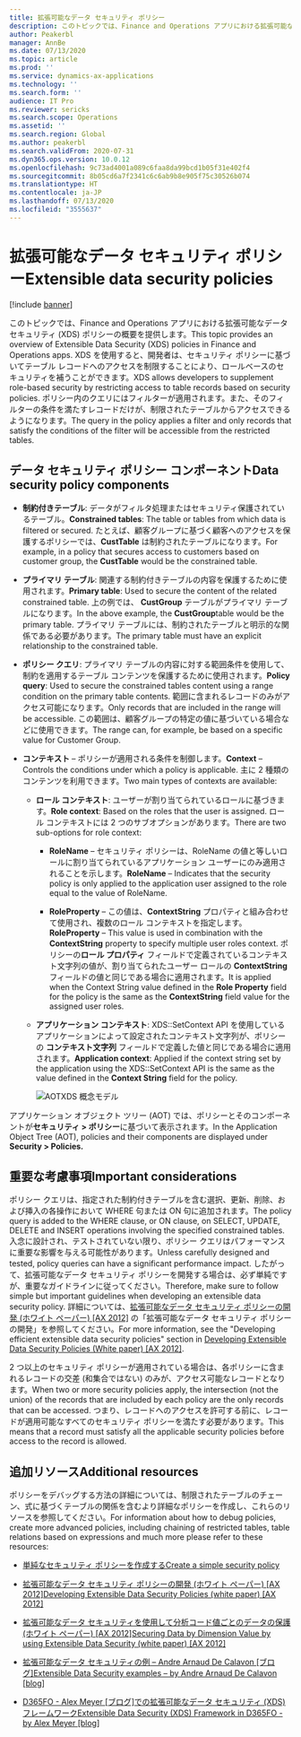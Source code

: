 ```yaml
---
title: 拡張可能なデータ セキュリティ ポリシー
description: このトピックでは、Finance and Operations アプリにおける拡張可能なデータ セキュリティ (XDS) ポリシーの概要を提供します。
author: Peakerbl
manager: AnnBe
ms.date: 07/13/2020
ms.topic: article
ms.prod: ''
ms.service: dynamics-ax-applications
ms.technology: ''
ms.search.form: ''
audience: IT Pro
ms.reviewer: sericks
ms.search.scope: Operations
ms.assetid: ''
ms.search.region: Global
ms.author: peakerbl
ms.search.validFrom: 2020-07-31
ms.dyn365.ops.version: 10.0.12
ms.openlocfilehash: 9c73ad4001a089c6faa8da99bcd1b05f31e402f4
ms.sourcegitcommit: 8b05cd6a7f2341c6c6ab9b8e905f75c30526b074
ms.translationtype: HT
ms.contentlocale: ja-JP
ms.lasthandoff: 07/13/2020
ms.locfileid: "3555637"
---
```

# <a name="extensible-data-security-policies"></a><span data-ttu-id="b100d-103">拡張可能なデータ セキュリティ ポリシー</span><span class="sxs-lookup"><span data-stu-id="b100d-103">Extensible data security policies</span></span> 
[!include [banner](../includes/banner.md)]

<span data-ttu-id="b100d-104">このトピックでは、Finance and Operations アプリにおける拡張可能なデータ セキュリティ (XDS) ポリシーの概要を提供します。</span><span class="sxs-lookup"><span data-stu-id="b100d-104">This topic provides an overview of Extensible Data Security (XDS) policies in Finance and Operations apps.</span></span> <span data-ttu-id="b100d-105">XDS を使用すると、開発者は、セキュリティ ポリシーに基づいてテーブル レコードへのアクセスを制限することにより、ロールベースのセキュリティを補うことができます。</span><span class="sxs-lookup"><span data-stu-id="b100d-105">XDS allows developers to supplement role-based security by restricting access to table records based on security policies.</span></span> <span data-ttu-id="b100d-106">ポリシー内のクエリにはフィルターが適用されます。また、そのフィルターの条件を満たすレコードだけが、制限されたテーブルからアクセスできるようになります。</span><span class="sxs-lookup"><span data-stu-id="b100d-106">The query in the policy applies a filter and only records that satisfy the conditions of the filter will be accessible from the restricted tables.</span></span>

## <a name="data-security-policy-components"></a><span data-ttu-id="b100d-107">データ セキュリティ ポリシー コンポーネント</span><span class="sxs-lookup"><span data-stu-id="b100d-107">Data security policy components</span></span>

-   <span data-ttu-id="b100d-108">**制約付きテーブル**: データがフィルタ処理またはセキュリティ保護されているテーブル。</span><span class="sxs-lookup"><span data-stu-id="b100d-108">**Constrained tables**: The table or tables from which data is filtered or secured.</span></span> <span data-ttu-id="b100d-109">たとえば、顧客グループに基づく顧客へのアクセスを保護するポリシーでは、**CustTable** は制約されたテーブルになります。</span><span class="sxs-lookup"><span data-stu-id="b100d-109">For example, in a policy that secures access to customers based on customer group, the **CustTable** would be the constrained table.</span></span>

-   <span data-ttu-id="b100d-110">**プライマリ テーブル**: 関連する制約付きテーブルの内容を保護するために使用されます。</span><span class="sxs-lookup"><span data-stu-id="b100d-110">**Primary table**: Used to secure the content of the related constrained table.</span></span> <span data-ttu-id="b100d-111">上の例では、 **CustGroup** テーブルがプライマリ テーブルになります。</span><span class="sxs-lookup"><span data-stu-id="b100d-111">In the above example, the **CustGroup**table would be the primary table.</span></span>
    <span data-ttu-id="b100d-112">プライマリ テーブルには、制約されたテーブルと明示的な関係である必要があります。</span><span class="sxs-lookup"><span data-stu-id="b100d-112">The primary table must have an explicit relationship to the constrained table.</span></span>

-   <span data-ttu-id="b100d-113">**ポリシー クエリ**: プライマリ テーブルの内容に対する範囲条件を使用して、制約を適用するテーブル コンテンツを保護するために使用されます。</span><span class="sxs-lookup"><span data-stu-id="b100d-113">**Policy query**: Used to secure the constrained tables content using a range condition on the primary table contents.</span></span> <span data-ttu-id="b100d-114">範囲に含まれるレコードのみがアクセス可能になります。</span><span class="sxs-lookup"><span data-stu-id="b100d-114">Only records that are included in the range will be accessible.</span></span> <span data-ttu-id="b100d-115">この範囲は、顧客グループの特定の値に基づいている場合などに使用できます。</span><span class="sxs-lookup"><span data-stu-id="b100d-115">The range can, for example, be based on a specific value for Customer Group.</span></span>

-   <span data-ttu-id="b100d-116">**コンテキスト** – ポリシーが適用される条件を制御します。</span><span class="sxs-lookup"><span data-stu-id="b100d-116">**Context** – Controls the conditions under which a policy is applicable.</span></span>
    <span data-ttu-id="b100d-117">主に 2 種類のコンテンツを利用できます。</span><span class="sxs-lookup"><span data-stu-id="b100d-117">Two main types of contexts are available:</span></span>

    -   <span data-ttu-id="b100d-118">**ロール コンテキスト**: ユーザーが割り当てられているロールに基づきます。</span><span class="sxs-lookup"><span data-stu-id="b100d-118">**Role context**: Based on the roles that the user is assigned.</span></span> <span data-ttu-id="b100d-119">ロール コンテキストには 2 つのサブオプションがあります。</span><span class="sxs-lookup"><span data-stu-id="b100d-119">There are two sub-options for role context:</span></span>

        -   <span data-ttu-id="b100d-120">**RoleName** – セキュリティ ポリシーは、RoleName の値と等しいロールに割り当てられているアプリケーション ユーザーにのみ適用されることを示します。</span><span class="sxs-lookup"><span data-stu-id="b100d-120">**RoleName** – Indicates that the security policy is only applied to the application user assigned to the role equal to the value of RoleName.</span></span>

        -   <span data-ttu-id="b100d-121">**RoleProperty** – この値は、**ContextString** プロパティと組み合わせて使用され、複数のロール コンテキストを指定します。</span><span class="sxs-lookup"><span data-stu-id="b100d-121">**RoleProperty** – This value is used in combination with the **ContextString** property to specify multiple user roles context.</span></span> <span data-ttu-id="b100d-122">ポリシーの**ロール プロパティ** フィールドで定義されているコンテキスト文字列の値が、割り当てられたユーザー ロールの **ContextString** フィールドの値と同じである場合に適用されます。</span><span class="sxs-lookup"><span data-stu-id="b100d-122">It is applied when the Context String value defined in the **Role Property** field for the policy is the same as the **ContextString** field value for the assigned user roles.</span></span>

    -   <span data-ttu-id="b100d-123">**アプリケーション コンテキスト**: XDS::SetContext API を使用しているアプリケーションによって設定されたコンテキスト文字列が、ポリシーの **コンテキスト文字列** フィールドで定義した値と同じである場合に適用されます。</span><span class="sxs-lookup"><span data-stu-id="b100d-123">**Application context**: Applied if the context string set by the application using the XDS::SetContext API is the same as the value defined in the **Context String** field for the policy.</span></span>

        ![AOTXDS 概念モデル](media/c74bc4ea12f084dfbaddb024685843e8.jpg)

<span data-ttu-id="b100d-125">アプリケーション オブジェクト ツリー (AOT) では、ポリシーとそのコンポーネントが**セキュリティ \> ポリシー**に基づいて表示されます。</span><span class="sxs-lookup"><span data-stu-id="b100d-125">In the Application Object Tree (AOT), policies and their components are displayed under **Security \> Policies.**</span></span>

## <a name="important-considerations"></a><span data-ttu-id="b100d-126">重要な考慮事項</span><span class="sxs-lookup"><span data-stu-id="b100d-126">Important considerations</span></span>

<span data-ttu-id="b100d-127">ポリシー クエリは、指定された制約付きテーブルを含む選択、更新、削除、および挿入の各操作において WHERE 句または ON 句に追加されます。</span><span class="sxs-lookup"><span data-stu-id="b100d-127">The policy query is added to the WHERE clause, or ON clause, on SELECT, UPDATE, DELETE and INSERT operations involving the specified constrained tables.</span></span> <span data-ttu-id="b100d-128">入念に設計され、テストされていない限り、ポリシー クエリはパフォーマンスに重要な影響を与える可能性があります。</span><span class="sxs-lookup"><span data-stu-id="b100d-128">Unless carefully designed and tested, policy queries can have a significant performance impact.</span></span> <span data-ttu-id="b100d-129">したがって、拡張可能なデータ セキュリティ ポリシーを開発する場合は、必ず単純ですが、重要なガイドラインに従ってください。</span><span class="sxs-lookup"><span data-stu-id="b100d-129">Therefore, make sure to follow simple but important guidelines when developing an extensible data security policy.</span></span> <span data-ttu-id="b100d-130">詳細については、[拡張可能なデータ セキュリティ ポリシーの開発 (ホワイト ペーパー) [AX 2012]](https://technet.microsoft.com/library/hh272862.aspx) の「拡張可能なデータ セキュリティ ポリシーの開発」を参照してください。</span><span class="sxs-lookup"><span data-stu-id="b100d-130">For more information, see the "Developing efficient extensible data security policies" section in [Developing Extensible Data Security Policies (White paper) [AX 2012]](https://technet.microsoft.com/library/hh272862.aspx).</span></span>

<span data-ttu-id="b100d-131">2 つ以上のセキュリティ ポリシーが適用されている場合は、各ポリシーに含まれるレコードの交差 (和集合ではない) のみが、アクセス可能なレコードとなります。</span><span class="sxs-lookup"><span data-stu-id="b100d-131">When two or more security policies apply, the intersection (not the union) of the records that are included by each policy are the only records that can be accessed.</span></span> <span data-ttu-id="b100d-132">つまり、レコードへのアクセスを許可する前に、レコードが適用可能なすべてのセキュリティ ポリシーを満たす必要があります。</span><span class="sxs-lookup"><span data-stu-id="b100d-132">This means that a record must satisfy all the applicable security policies before access to the record is allowed.</span></span>

## <a name="additional-resources"></a><span data-ttu-id="b100d-133">追加リソース</span><span class="sxs-lookup"><span data-stu-id="b100d-133">Additional resources</span></span>

<span data-ttu-id="b100d-134">ポリシーをデバッグする方法の詳細については、制限されたテーブルのチェーン、式に基づくテーブルの関係を含むより詳細なポリシーを作成し、これらのリソースを参照してください。</span><span class="sxs-lookup"><span data-stu-id="b100d-134">For information about how to debug policies, create more advanced policies, including chaining of restricted tables, table relations based on expressions and much more please refer to these resources:</span></span>

- [<span data-ttu-id="b100d-135">単純なセキュリティ ポリシーを作成する</span><span class="sxs-lookup"><span data-stu-id="b100d-135">Create a simple security policy</span></span>](create-simple-security-policy.md)

- <span data-ttu-id="b100d-136">[拡張可能なデータ セキュリティ ポリシーの開発 (ホワイト ペーパー) [AX 2012]](https://technet.microsoft.com/library/hh272862.aspx)</span><span class="sxs-lookup"><span data-stu-id="b100d-136">[Developing Extensible Data Security Policies (white paper) [AX 2012]](https://technet.microsoft.com/library/hh272862.aspx)</span></span>

- <span data-ttu-id="b100d-137">[拡張可能なデータ セキュリティを使用して分析コード値ごとのデータの保護 (ホワイト ペーパー) [AX 2012]](https://technet.microsoft.com/library/hh335188.aspx)</span><span class="sxs-lookup"><span data-stu-id="b100d-137">[Securing Data by Dimension Value by using Extensible Data Security (white paper) [AX 2012]](https://technet.microsoft.com/library/hh335188.aspx)</span></span>

- <span data-ttu-id="b100d-138">[拡張可能なデータ セキュリティの例 – Andre Arnaud De Calavon [ブログ]](https://dynamicspedia.com/tag/xds/)</span><span class="sxs-lookup"><span data-stu-id="b100d-138">[Extensible Data Security examples – by Andre Arnaud De Calavon [blog]](https://dynamicspedia.com/tag/xds/)</span></span>

- <span data-ttu-id="b100d-139">[D365FO - Alex Meyer [ブログ]での拡張可能なデータ セキュリティ (XDS) フレームワーク](https://alexdmeyer.com/2019/02/20/extensible-data-security-xds-framework-in-d365fo/)</span><span class="sxs-lookup"><span data-stu-id="b100d-139">[Extensible Data Security (XDS) Framework in D365FO - by Alex Meyer [blog]](https://alexdmeyer.com/2019/02/20/extensible-data-security-xds-framework-in-d365fo/)</span></span>

